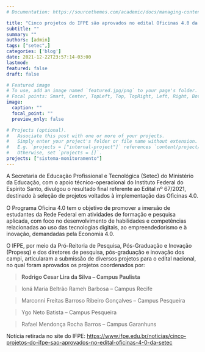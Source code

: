 ```yaml
---
# Documentation: https://sourcethemes.com/academic/docs/managing-content/

title: "Cinco projetos do IFPE são aprovados no edital Oficinas 4.0 da Setec"
subtitle: ""
summary: ""
authors: [admin]
tags: ["setec",]
categories: ['blog']
date: 2021-12-22T23:57:14-03:00
lastmod: 
featured: false
draft: false

# Featured image
# To use, add an image named `featured.jpg/png` to your page's folder.
# Focal points: Smart, Center, TopLeft, Top, TopRight, Left, Right, BottomLeft, Bottom, BottomRight.
image:
  caption: ""
  focal_point: ""
  preview_only: false

# Projects (optional).
#   Associate this post with one or more of your projects.
#   Simply enter your project's folder or file name without extension.
#   E.g. `projects = ["internal-project"]` references `content/project/deep-learning/index.md`.
#   Otherwise, set `projects = []`.
projects: ["sistema-monitoramento"]
---
```


A Secretaria de Educação Profissional e Tecnológica (Setec) do Ministério da Educação, com o apoio técnico-operacional do Instituto Federal do Espírito Santo, divulgou o resultado final referente ao Edital nº 67/2021, destinado à seleção de projetos voltados à implementação das Oﬁcinas 4.0.

O Programa Oficina 4.0 tem o objetivo de promover a imersão de estudantes da Rede Federal em atividades de formação e pesquisa aplicada, com foco no desenvolvimento de habilidades e competências relacionadas ao uso das tecnologias digitais, ao empreendedorismo e à inovação, demandadas pela Economia 4.0.

O IFPE, por meio da Pró-Reitoria de Pesquisa, Pós-Graduação e Inovação (Propesq) e dos diretores de pesquisa, pós-graduação e inovação dos campi, articularam a submissão de diversos projetos para o edital nacional, no qual foram aprovados os projetos coordenados por:

> **Rodrigo Cesar Lira da Silva – Campus Paulista**

> Ioná Maria Beltrão Rameh Barbosa – Campus Recife

> Marconni Freitas Barroso Ribeiro Gonçalves – Campus Pesqueira

> Ygo Neto Batista – Campus Pesqueira

> Rafael Mendonça Rocha Barros – Campus Garanhuns

Notícia retirada no site do IFPE: https://www.ifpe.edu.br/noticias/cinco-projetos-do-ifpe-sao-aprovados-no-edital-oficinas-4-0-da-setec
